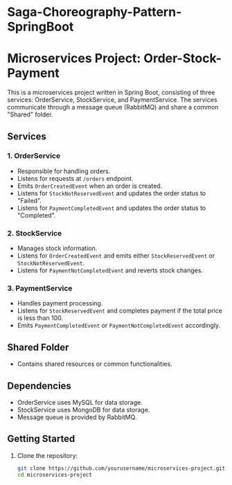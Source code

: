 # Saga-Choreography-Pattern-SpringBoot

# Microservices Project: Order-Stock-Payment

This is a microservices project written in Spring Boot, consisting of three services: OrderService, StockService, and PaymentService. The services communicate through a message queue (RabbitMQ) and share a common "Shared" folder.

## Services

### 1. OrderService
- Responsible for handling orders.
- Listens for requests at `/orders` endpoint.
- Emits `OrderCreatedEvent` when an order is created.
- Listens for `StockNotReservedEvent` and updates the order status to "Failed".
- Listens for `PaymentCompletedEvent` and updates the order status to "Completed".

### 2. StockService
- Manages stock information.
- Listens for `OrderCreatedEvent` and emits either `StockReservedEvent` or `StockNotReservedEvent`.
- Listens for `PaymentNotCompletedEvent` and reverts stock changes.

### 3. PaymentService
- Handles payment processing.
- Listens for `StockReservedEvent` and completes payment if the total price is less than 100.
- Emits `PaymentCompletedEvent` or `PaymentNotCompletedEvent` accordingly.

## Shared Folder
- Contains shared resources or common functionalities.

## Dependencies

- OrderService uses MySQL for data storage.
- StockService uses MongoDB for data storage.
- Message queue is provided by RabbitMQ.

## Getting Started

1. Clone the repository:
   ```bash
   git clone https://github.com/yourusername/microservices-project.git
   cd microservices-project

